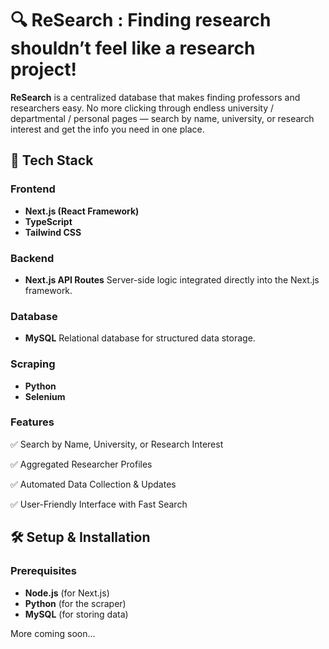 # 🔍  ReSearch : Finding research shouldn’t feel like a research project!

**ReSearch** is a centralized database that makes finding professors and researchers easy. No more clicking through endless university / departmental / personal pages — search by name, university, or research interest and get the info you need in one place.

## 🚀 Tech Stack  
### **Frontend**  
- **Next.js (React Framework)**  
- **TypeScript**
- **Tailwind CSS**

### **Backend**  
- **Next.js API Routes** Server-side logic integrated directly into the Next.js framework.

### **Database**  
- **MySQL** Relational database for structured data storage.

### **Scraping**  
- **Python**
- **Selenium**

### Features
✅ Search by Name, University, or Research Interest

✅ Aggregated Researcher Profiles

✅ Automated Data Collection & Updates

✅ User-Friendly Interface with Fast Search
## 🛠️ Setup & Installation  

### **Prerequisites**  
- **Node.js** (for Next.js)  
- **Python** (for the scraper)  
- **MySQL** (for storing data)

More coming soon...
